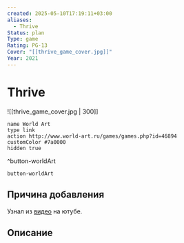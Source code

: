 ```yaml
---
created: 2025-05-10T17:19:11+03:00
aliases:
  - Thrive
Status: plan
Type: game
Rating: PG-13
Cover: "[[thrive_game_cover.jpg]]"
Year: 2021
---
```


# Thrive

![[thrive_game_cover.jpg | 300]]


```button
name World Art
type link
action http://www.world-art.ru/games/games.php?id=46894
customColor #7a0000
hidden true
```
^button-worldArt



`button-worldArt`

## Причина добавления

Узнал из [видео](https://youtu.be/bbeSFoMf4eI?si=TBsZEmMPQCWSHb_q) на ютубе.

## Описание


